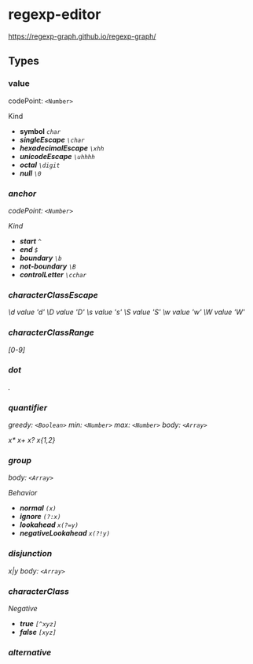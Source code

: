 # regexp-editor

https://regexp-graph.github.io/regexp-graph/

## Types

### value
codePoint: `<Number>`

Kind
- **symbol** <code><em>char<em></code>
- **singleEscape** <code>\\<em>char</em></code>
- **hexadecimalEscape** <code>\\x<em>hh</em></code> 
- **unicodeEscape**  <code>\\u<em>hhhh</em></code>
- **octal** <code>\\<em>digit</em></code>
- **null** <code>\0</code>


### anchor
codePoint: `<Number>`

Kind
- **start** <code>^</code>
- **end** <code>$</code>
- **boundary** <code>\b</code>
- **not-boundary** <code>\B</code>
- **controlLetter** <code>\c<em>char</em></code>


### characterClassEscape
\d value 'd'
\D value 'D'
\s value 's'
\S value 'S'
\w value 'w'
\W value 'W'


### characterClassRange
[0-9]


### dot
.


### quantifier
greedy: `<Boolean>`
min: `<Number>`
max: `<Number>`
body: `<Array>`

x*
x+
x?
x{1,2}


### group
body: `<Array>`

Behavior
- **normal** <code>(<em>x</em>)</code>
- **ignore** <code>(?:<em>x</em>)</code>
- **lookahead** <code><em>x</em>(?=<em>y</em>)</code>
- **negativeLookahead** <code><em>x</em>(?!<em>y</em>)</code>


### disjunction
x|y
body: `<Array>`


### characterClass
Negative
- **true** <code>[^<em>xyz</em>]</code>
- **false** <code>[<em>xyz</em>]</code>

### alternative
